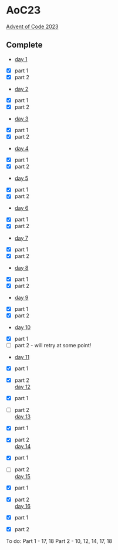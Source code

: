 # AoC23  
[Advent of Code 2023](https://adventofcode.com/2023)  
  
## Complete  
- [day 1](./day_1/main.go)  
- [x] part 1  
- [x] part 2  
- [day 2](./day_2/main.go)  
- [x] part 1  
- [x] part 2  
- [day 3](./day_3/main.go)  
- [x] part 1  
- [x] part 2  
- [day 4](./day_4/main.go)  
- [x] part 1  
- [x] part 2  
- [day 5](./day_5/main.go)  
- [x] part 1  
- [x] part 2  
- [day 6](./day_6/main.go)  
- [x] part 1  
- [x] part 2  
- [day 7](./day_7/main.go)  
- [x] part 1  
- [x] part 2  
- [day 8](./day_8/main.go)  
- [x] part 1  
- [x] part 2  
- [day 9](./day_9/main.go)  
- [x] part 1  
- [x] part 2  
- [day 10](./day_10/main.go)  
- [x] part 1  
- [ ] part 2 - will retry at some point!
- [day 11](./day_11/main.go)  
- [x] part 1  
- [x] part 2    
  [day 12](./day_12/main.go)  
- [x] part 1  
- [ ] part 2    
  [day 13](./day_13/main.go)  
- [x] part 1  
- [x] part 2    
  [day 14](./day_14/main.go)  
- [x] part 1  
- [ ] part 2    
  [day 15](./day_15/main.go)  
- [x] part 1  
- [x] part 2    
  [day 16](./day_16/main.go)  
- [x] part 1  
- [x] part 2    

  
To do:
Part 1 - 17, 18
Part 2 - 10, 12, 14, 17, 18
